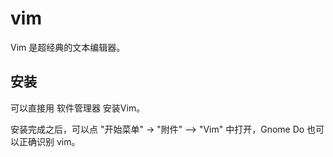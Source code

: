 # vim

Vim 是超经典的文本编辑器。

## 安装

可以直接用 软件管理器 安装Vim。

安装完成之后，可以点 "开始菜单"  -> "附件" --> "Vim" 中打开，Gnome Do 也可以正确识别 vim。